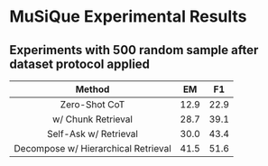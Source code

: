 # MuSiQue Experimental Results

## Experiments with 500 random sample after dataset protocol applied

|               Method                |    EM    |    F1    |
|:-----------------------------------:|:--------:|:--------:|
|            Zero-Shot CoT            |   12.9   |   22.9   |
|          w/ Chunk Retrieval         |   28.7   |   39.1   |
|        Self-Ask w/ Retrieval        |   30.0   |   43.4   |
| Decompose w/ Hierarchical Retrieval |   41.5   |   51.6   |
